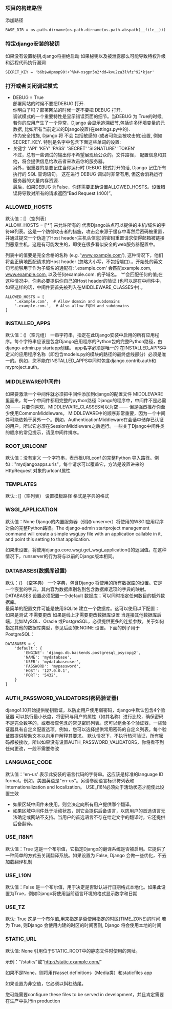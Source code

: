 ### 项目的构建路径
添加路径
```
BASE_DIR = os.path.dirname(os.path.dirname(os.path.abspath(__file__)))
```

### 特定django安装的秘钥 
如果没有设置秘钥,django将拒绝启动  如果秘钥以及被泄露那么可能导致特权升级和远程代码执行漏洞
```
SECRET_KEY = 'b6b$w0pmop90!+^%k#-xsgpn5n2*dd=kvu2za3l%fz^92*kjar'
```

### 打开或者关闭调试模式  
* DEBUG = True  
部署网站的时候不要把DEBUG 打开.  
你明白了吗？部署网站的时候一定不要把 DEBUG 打开.  
调试模式的一个重要特性是显示错误页面的细节。当DEBUG 为 True的时候,若你的应用产生了一个异常，Django 会显示追溯细节,包括许多环境变量的元数据,   比如所有当前定义的Django设置(在settings.py中的).  
作为安全措施, Django 将 不会 包括敏感的 (或者可能会被攻击的)设置, 例如 SECRET_KEY. 特别是名字中包含下面这些单词的设置:   
* 关键字  'API' 'KEY' 'PASS' 'SECRET' 'SIGNATURE' 'TOKEN'  
不过，总有一些调试的输出你不希望展现给公众的。文件路径， 配置信息和其他，将会提供信息给攻击者来攻击你的服务器。  
另外，很重要的是要记住当你运行时 DEBUG 模式打开的话, Django 记住所有执行的 SQL 查询语句。 这在进行 DEBUG 调试时非常有用, 但这会消耗运行服务器的大量内存资源.  
最后，如果DEBUG 为False，你还需要正确设置ALLOWED_HOSTS。设置错误将导致对所有的请求返回“Bad Request (400)”。  

### ALLOWED_HOSTS   
默认值：[]（空列表）  
ALLOW_HOSTS = ['*'] 来允许所有的
代表Django站点可以提供的主机/域名的字符串列表。这是一个防御攻击者的措施，攻击会来源于缓存中毒然后密码被重置，并通过提交一个伪造了Host   header(主机头信息)的密码重置请求使得邮箱被链接到恶意主机，这是有可能发生的，即使在很多看似安全的web服务器配置中。  

列表中的值要是完全合格的名称 (e.g. 'www.example.com'), 这种情况下，他们将会正确地匹配请求的Host header   (忽略大小写，不包括端口).。开始处的英文句号能够用于作为子域名的通配符: '.example.com' 会匹配example.com, www.example.com, 以及任何example.com. 的子域名。 '*'会匹配任何的值;在这种情况中，你务必要提供你自己的Host header的验证 (也可以是在中间件中，如果这样的话，中间件要首先被列入在MIDDLEWARE_CLASSES中).。
```
ALLOWED_HOSTS = [
    '.example.com',  # Allow domain and subdomains
    '.example.com.',  # Also allow FQDN and subdomains
]
```

### INSTALLED_APPS
默认值：()（空元组）
一串字符串，指定在此Django安装中启用的所有应用程序。每个字符串应该是包含Django应用程序的Python包的完整Python路径，由django-admin.py startapp创建。
app名字必须是唯一的
在INSTALLED_APPS中定义的应用程序名称（即包含models.py的模块的路径的最终虚线部分）必须是唯一的。例如，您不能在INSTALLED_APPS中同时包含django.contrib.auth和myproject.auth。

### MIDDLEWARE(中间件)
如果要激活一个中间件就必须把中间件添加到django的配置文件 MIDOLEWARE里面来，每一个中间件都用完整的python路径
Django的程序中，中间件不是必需的 —— 只要你喜欢，MIDDLEWARE_CLASSES可以为空 —— 但是强烈推荐你至少使用CommonMiddleware。
MIDDLEWARE中的顺序非常重要，因为一个中间件可能依赖于另外一个。例如，AuthenticationMiddleware在会话中储存已认证的用户。所以它必须在SessionMiddleware之后运行。一些关于Django中间件类的顺序的常见提示，请见中间件排序。

### ROOT_URLCONF
默认值：没有定义
一个字符串，表示根URLconf 的完整Python 导入路径。例如："mydjangoapps.urls"。每个请求可以覆盖它，方法是设置进来的HttpRequest 对象的urlconf属性

### TEMPLATES
默认:: []（空列表） 
设置模板路径   格式是字典的格式

### WSGI_APPLICATION
默认值：None
Django的内置服务器（例如runserver）将使用的WSGI应用程序对象的完整Python路径。The django-admin startproject management command will create a simple wsgi.py file with an application callable in it, and point this setting to that application.

如果未设置，将使用django.core.wsgi.get_wsgi_application()的返回值。在这种情况下，runserver的行为将与以前的Django版本相同。

### DATABASES(数据库设置)
默认：{} （空字典）
一个字典，包含Django 将使用的所有数据库的设置。它是一个嵌套的字典，其内容为数据库别名到包含数据库选项的字典的映射。  
DATABASES 设置必须配置一个default 数据库；可以同时指定任何数目的额外数据库。  
最简单的配置文件可能是使用SQLite 建立一个数据库。这可以使用以下配置：  
如果是测试 不需要更改  如果是线上才需要更改数据库设置
当连接其他数据库后端，比如MySQL、Oracle 或PostgreSQL，必须提供更多的连接参数。关于如何指定其他的数据库类型，参见后面的ENGINE 设置。下面的例子用于PostgreSQL：
```
DATABASES = {
    'default': {
        'ENGINE': 'django.db.backends.postgresql_psycopg2',
        'NAME': 'mydatabase',
        'USER': 'mydatabaseuser',
        'PASSWORD': 'mypassword',
        'HOST': '127.0.0.1',
        'PORT': '5432',
    }
}
```

###  AUTH_PASSWORD_VALIDATORS(密码验证器)
django1.10开始提供秘钥验证，以防止用户使用弱密码，django中默认包含4个验证器 可以执行最小长度，将密码与用户的属性（如其名称）进行比较，确保密码不是完全数字的，或者检查包含的常见密码列表。您可以组合多个验证器，一些验证器具有自定义配置选项。例如，您可以选择提供常用密码的自定义列表。每个验证器提供帮助文本以向用户解释其要求。
默认情况下，不执行热河验证，所有密码都被接收，所以如果没有设置AUTH_PASSWORD_VALIDATORS，你将看不到任何更改，一般不需要修改

### LANGUAGE_CODE
默认值：'en-us'
表示此安装的语言代码的字符串。这应该是标准的language ID format。例如，美国英语是"en-us"。另请参阅语言标识符列表和Internationalization and localization。 USE_I18N必须处于活动状态才能使此设置生效
* 如果区域中间件未使用，则会决定向所有用户提供哪个翻译。
* 如果区域中间件处于活动状态，则它会提供后备语言，以防用户的首选语言无法确定或网站不支持。当用户的首选语言不存在给定文字的翻译时，它还提供后备翻译。

### USE_I18N¶
默认值：True
这是一个布尔值，它指定Django的翻译系统是否被启用。它提供了一种简单的方式去关闭翻译系统。如果设置为 False, Django 会做一些优化，不去加载翻译机制

### USE_L10N
默认值：False
是一个布尔值，用于决定是否默认进行日期格式本地化。如果此设置为True，例如Django将使用当前语言环境的格式显示数字和日期

### USE_TZ
默认: True
这是一个布尔值,用来指定是否使用指定的时区(TIME_ZONE)的时间.若为 True, 则Django 会使用内建的时区的时间否则, Django 将会使用本地的时间

### STATIC_URL
默认值: None
引用位于STATIC_ROOT中的静态文件时使用的网址。

示例："/static/"或"http://static.example.com/"

如果不是None，则将用作asset definitions（Media类）和staticfiles app

如果设置为非空值，它必须以斜杠结尾。

您可能需要configure these files to be served in development，并且肯定需要在生产中执行in production


